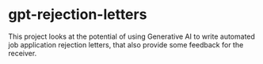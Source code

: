 # gpt-rejection-letters

This project looks at the potential of using Generative AI to write automated job application rejection letters, that also provide some feedback for the receiver.

